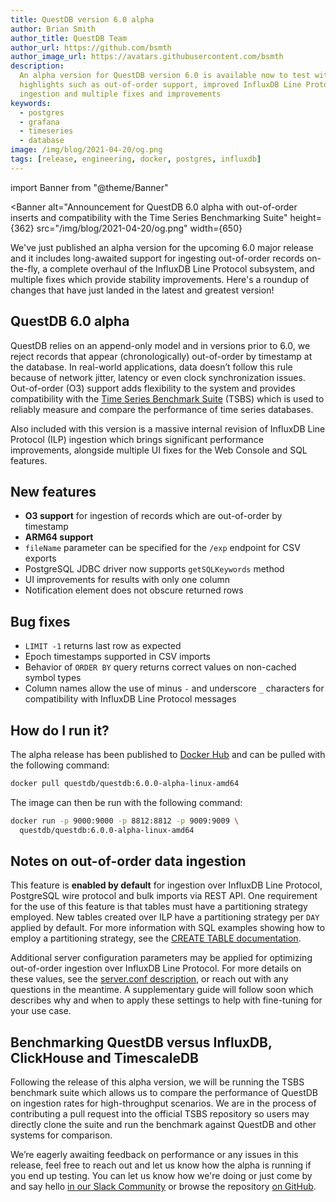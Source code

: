 ```yaml
---
title: QuestDB version 6.0 alpha
author: Brian Smith
author_title: QuestDB Team
author_url: https://github.com/bsmth
author_image_url: https://avatars.githubusercontent.com/bsmth
description:
  An alpha version for QuestDB version 6.0 is available now to test with
  highlights such as out-of-order support, improved InfluxDB Line Protocol
  ingestion and multiple fixes and improvements
keywords:
  - postgres
  - grafana
  - timeseries
  - database
image: /img/blog/2021-04-20/og.png
tags: [release, engineering, docker, postgres, influxdb]
---
```


<!-- prettier-ignore-start -->

import Banner from "@theme/Banner"

<Banner
  alt="Announcement for QuestDB 6.0 alpha with out-of-order inserts and compatibility with the Time Series Benchmarking Suite"
  height={362}
  src="/img/blog/2021-04-20/og.png"
  width={650}
>
</Banner>

<!-- prettier-ignore-end -->

We've just published an alpha version for the upcoming 6.0 major release and it
includes long-awaited support for ingesting out-of-order records on-the-fly, a
complete overhaul of the InfluxDB Line Protocol subsystem, and multiple fixes
which provide stability improvements. Here's a roundup of changes that have just
landed in the latest and greatest version!

<!--truncate-->

## QuestDB 6.0 alpha

QuestDB relies on an append-only model and in versions prior to 6.0, we reject
records that appear (chronologically) out-of-order by timestamp at the database.
In real-world applications, data doesn’t follow this rule because of network
jitter, latency or even clock synchronization issues. Out-of-order (O3) support
adds flexibility to the system and provides compatibility with the
[Time Series Benchmark Suite](https://github.com/timescale/tsbs) (TSBS) which is
used to reliably measure and compare the performance of time series databases.

Also included with this version is a massive internal revision of InfluxDB Line
Protocol (ILP) ingestion which brings significant performance improvements,
alongside multiple UI fixes for the Web Console and SQL features.

## New features

- **O3 support** for ingestion of records which are out-of-order by timestamp
- **ARM64 support**
- `fileName` parameter can be specified for the `/exp` endpoint for CSV exports
- PostgreSQL JDBC driver now supports `getSQLKeywords` method
- UI improvements for results with only one column
- Notification element does not obscure returned rows

## Bug fixes

- `LIMIT -1` returns last row as expected
- Epoch timestamps supported in CSV imports
- Behavior of `ORDER BY` query returns correct values on non-cached symbol types
- Column names allow the use of minus `-` and underscore `_` characters for
  compatibility with InfluxDB Line Protocol messages

## How do I run it?

The alpha release has been published to
[Docker Hub](https://hub.docker.com/r/questdb/questdb/tags?page=1&ordering=last_updated)
and can be pulled with the following command:

```bash
docker pull questdb/questdb:6.0.0-alpha-linux-amd64
```

The image can then be run with the following command:

```bash
docker run -p 9000:9000 -p 8812:8812 -p 9009:9009 \
  questdb/questdb:6.0.0-alpha-linux-amd64
```

## Notes on out-of-order data ingestion

This feature is **enabled by default** for ingestion over InfluxDB Line
Protocol, PostgreSQL wire protocol and bulk imports via REST API. One
requirement for the use of this feature is that tables must have a partitioning
strategy employed. New tables created over ILP have a partitioning strategy per
`DAY` applied by default. For more information with SQL examples showing how to
employ a partitioning strategy, see the
[CREATE TABLE documentation](/docs/reference/sql/create-table#create-table).

Additional server configuration parameters may be applied for optimizing
out-of-order ingestion over InfluxDB Line Protocol. For more details on these
values, see the
[server.conf description](https://github.com/questdb/questdb/blob/7d9c76f82a94d9c872b5cb7f30b6f18b95b3e8e4/core/src/main/resources/io/questdb/site/conf/server.conf#L341-L350),
or reach out with any questions in the meantime. A supplementary guide will
follow soon which describes why and when to apply these settings to help with
fine-tuning for your use case.

## Benchmarking QuestDB versus InfluxDB, ClickHouse and TimescaleDB

Following the release of this alpha version, we will be running the TSBS
benchmark suite which allows us to compare the performance of QuestDB on
ingestion rates for high-throughput scenarios. We are in the process of
contributing a pull request into the official TSBS repository so users may
directly clone the suite and run the benchmark against QuestDB and other systems
for comparison.

We’re eagerly awaiting feedback on performance or any issues in this release,
feel free to reach out and let us know how the alpha is running if you end up
testing. You can let us know how we're doing or just come by and say hello
[in our Slack Community]({@slackUrl@}) or browse the repository
[on GitHub]({@githubUrl@}).
